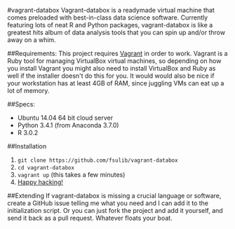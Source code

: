 #vagrant-databox
Vagrant-databox is a readymade virtual machine that comes preloaded with best-in-class data science software. Currently featuring lots of neat R and Python packages, vagrant-databox is like a greatest hits album of data analysis tools that you can spin up and/or throw away on a whim.

##Requirements:
This project requires [Vagrant](http://www.vagrantup.com/) in order to work. Vagrant is a Ruby tool for managing VirtualBox virtual machines, so depending on how you install Vagrant you might also need to install VirtualBox and Ruby as well if the installer doesn't do this for you. It would would also be nice if your workstation has at least 4GB of RAM, since juggling VMs can eat up a lot of memory.

##Specs:
- Ubuntu 14.04 64 bit cloud server
- Python 3.4.1 (from Anaconda 3.7.0)
- R 3.0.2

##Installation
1. `git clone https://github.com/fsulib/vagrant-databox`
2. `cd vagrant-databox`
3. `vagrant up` (this takes a few minutes)
4. [Happy hacking!](https://www.youtube.com/v/3o82P4V1vu0?start=1523&end=1524&version=3&autoplay=1)

##Extending
If vagrant-databox is missing a crucial language or software, create a GitHub issue telling me what you need and I can add it to the initialization script. Or you can just fork the project and add it yourself, and send it back as a pull request. Whatever floats your boat.
